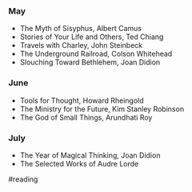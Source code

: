 ### May
- The Myth of Sisyphus, Albert Camus
- Stories of Your Life and Others, Ted Chiang
- Travels with Charley, John Steinbeck
- The Underground Railroad, Colson Whitehead
- Slouching Toward Bethlehem, Joan Didion

### June
- Tools for Thought, Howard Rheingold
- The Ministry for the Future, Kim Stanley Robinson
- The God of Small Things, Arundhati Roy

### July
- The Year of Magical Thinking, Joan Didion
- The Selected Works of Audre Lorde



#reading
